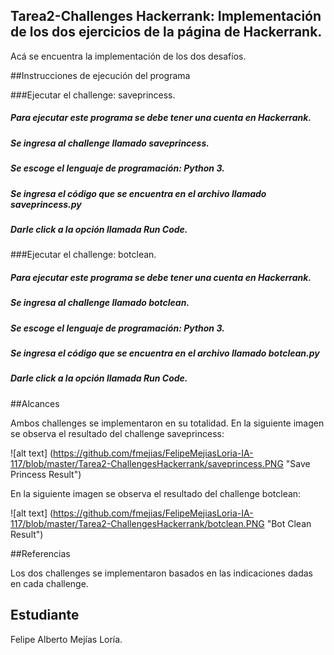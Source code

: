 ﻿## Tarea2-Challenges Hackerrank: Implementación de los dos ejercicios de la página de Hackerrank.

Acá se encuentra la implementación de los dos desafíos.

##Instrucciones de ejecución del programa

###Ejecutar el challenge: saveprincess.
##### Para ejecutar este programa se debe tener una cuenta en Hackerrank.
##### Se ingresa al challenge llamado saveprincess.
##### Se escoge el lenguaje de programación: Python 3.
##### Se ingresa el código que se encuentra en el archivo llamado saveprincess.py
##### Darle click a la opción llamada Run Code.

###Ejecutar el challenge: botclean.
##### Para ejecutar este programa se debe tener una cuenta en Hackerrank.
##### Se ingresa al challenge llamado botclean.
##### Se escoge el lenguaje de programación: Python 3.
##### Se ingresa el código que se encuentra en el archivo llamado botclean.py
##### Darle click a la opción llamada Run Code.

##Alcances

Ambos challenges se implementaron en su totalidad. En la siguiente imagen se observa el resultado del challenge saveprincess:

![alt text] (https://github.com/fmejias/FelipeMejiasLoria-IA-117/blob/master/Tarea2-ChallengesHackerrank/saveprincess.PNG "Save Princess Result")

En la siguiente imagen se observa el resultado del challenge botclean:

![alt text] (https://github.com/fmejias/FelipeMejiasLoria-IA-117/blob/master/Tarea2-ChallengesHackerrank/botclean.PNG "Bot Clean Result")


##Referencias

Los dos challenges se implementaron basados en las indicaciones dadas en cada challenge. 


## Estudiante

Felipe Alberto Mejías Loría.
